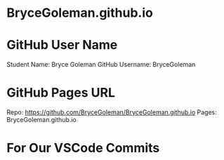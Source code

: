 # BryceGoleman.github.io

# GitHub User Name
Student Name: Bryce Goleman 
GitHub Username: BryceGoleman

# GitHub Pages URL

Repo: https://github.com/BryceGoleman/BryceGoleman.github.io
Pages: BryceGoleman.github.io

# For Our VSCode Commits
